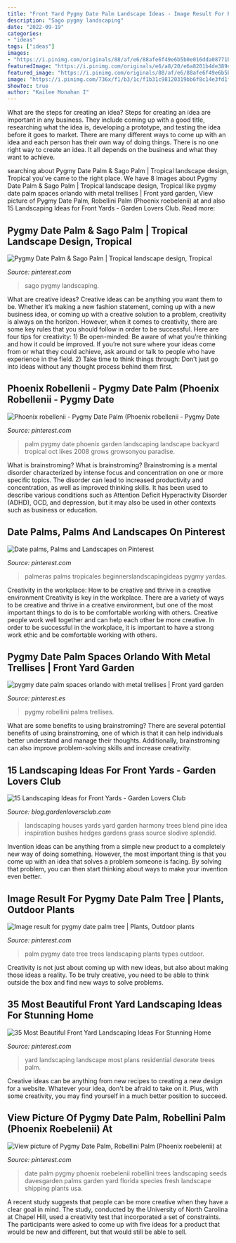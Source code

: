 ```yaml
---
title: "Front Yard Pygmy Date Palm Landscape Ideas - Image Result For Pygmy Date Palm Tree"
description: "Sago pygmy landscaping"
date: "2022-09-19"
categories:
- "ideas"
tags: ["ideas"]
images:
- "https://i.pinimg.com/originals/88/af/e6/88afe6f49e6b5b0e016dda08771b77a6.jpg"
featuredImage: "https://i.pinimg.com/originals/e6/a8/20/e6a8201b4de389c1bd09287cbc051583.jpg"
featured_image: "https://i.pinimg.com/originals/88/af/e6/88afe6f49e6b5b0e016dda08771b77a6.jpg"
image: "https://i.pinimg.com/736x/f1/b3/1c/f1b31c98120319bb6f8c14e3fd1f7fcf--robellini-palm-sago-palm.jpg"
ShowToc: true
author: "Kailee Monahan I"
---
```



What are the steps for creating an idea?
Steps for creating an idea are important in any business. They include coming up with a good title, researching what the idea is, developing a prototype, and testing the idea before it goes to market. 
There are many different ways to come up with an idea and each person has their own way of doing things. There is no one right way to create an idea. It all depends on the business and what they want to achieve.

	

		
searching about Pygmy Date Palm &amp; Sago Palm | Tropical landscape design, Tropical you've came to the right place. We have 8 Images about Pygmy Date Palm &amp; Sago Palm | Tropical landscape design, Tropical like pygmy date palm spaces orlando with metal trellises | Front yard garden, View picture of Pygmy Date Palm, Robellini Palm (Phoenix roebelenii) at and also 15 Landscaping Ideas for Front Yards - Garden Lovers Club. Read more:
		
    
## Pygmy Date Palm &amp; Sago Palm | Tropical Landscape Design, Tropical

<img loading=lazy src="https://i.pinimg.com/736x/f1/b3/1c/f1b31c98120319bb6f8c14e3fd1f7fcf--robellini-palm-sago-palm.jpg" onerror="this.onerror=null;this.src='https://tse4.mm.bing.net/th?id=OIP.euMtbLZvjC9-tRpbm_njlQAAAA&amp;pid=15.1';" alt="Pygmy Date Palm &amp; Sago Palm | Tropical landscape design, Tropical">

_Source: pinterest.com_

>sago pygmy landscaping. 

	

What are creative ideas?
Creative ideas can be anything you want them to be. Whether it’s making a new fashion statement, coming up with a new business idea, or coming up with a creative solution to a problem, creativity is always on the horizon. However, when it comes to creativity, there are some key rules that you should follow in order to be successful. Here are four tips for creativity: 1) Be open-minded: Be aware of what you’re thinking and how it could be improved. If you’re not sure where your ideas come from or what they could achieve, ask around or talk to people who have experience in the field. 2) Take time to think things through: Don’t just go into ideas without any thought process behind them first.

    
## Phoenix Robellenii - Pygmy Date Palm (Phoenix Robellenii - Pygmy Date

<img loading=lazy src="https://i.pinimg.com/originals/fa/d6/c3/fad6c3274f496b9cbc56cdc2be342949.jpg" onerror="this.onerror=null;this.src='https://tse3.mm.bing.net/th?id=OIP.x0dZGrdbnK-3EpOmYw_AhQHaFj&amp;pid=15.1';" alt="Phoenix robellenii - Pygmy Date Palm (Phoenix robellenii - Pygmy Date">

_Source: pinterest.com_

>palm pygmy date phoenix garden landscaping landscape backyard tropical oct likes 2008 grows growsonyou paradise. 

	

What is brainstroming?
What is brainstroming? Brainstroming is a mental disorder characterized by intense focus and concentration on one or more specific topics. The disorder can lead to increased productivity and concentration, as well as improved thinking skills. It has been used to describe various conditions such as Attention Deficit Hyperactivity Disorder (ADHD), OCD, and depression, but it may also be used in other contexts such as business or education.

    
## Date Palms, Palms And Landscapes On Pinterest

<img loading=lazy src="https://s-media-cache-ak0.pinimg.com/564x/2a/5b/a1/2a5ba16af1a9994eba91c94dfd6d9074.jpg" onerror="this.onerror=null;this.src='https://tse2.mm.bing.net/th?id=OIP.7LhaYHSezK_eAaK400SGNwHaJ6&amp;pid=15.1';" alt="Date palms, Palms and Landscapes on Pinterest">

_Source: pinterest.com_

>palmeras palms tropicales beginnerslandscapingideas pygmy yardas. 

	

Creativity in the workplace: How to be creative and thrive in a creative environment
Creativity is key in the workplace. There are a variety of ways to be creative and thrive in a creative environment, but one of the most important things to do is to be comfortable working with others. Creative people work well together and can help each other be more creative. In order to be successful in the workplace, it is important to have a strong work ethic and be comfortable working with others.

    
## Pygmy Date Palm Spaces Orlando With Metal Trellises | Front Yard Garden

<img loading=lazy src="https://i.pinimg.com/originals/00/a3/67/00a367770b8cd8ebf41a216d62b1cad7.jpg" onerror="this.onerror=null;this.src='https://tse3.mm.bing.net/th?id=OIP.3DpKNrkNoirEPvR_igYhjAHaFn&amp;pid=15.1';" alt="pygmy date palm spaces orlando with metal trellises | Front yard garden">

_Source: pinterest.es_

>pygmy robellini palms trellises. 

	

What are some benefits to using brainstroming?
There are several potential benefits of using brainstroming, one of which is that it can help individuals better understand and manage their thoughts. Additionally, brainstroming can also improve problem-solving skills and increase creativity.

    
## 15 Landscaping Ideas For Front Yards - Garden Lovers Club

<img loading=lazy src="https://blog.gardenloversclub.com/wp-content/uploads/2016/10/Landscaping-for-Front-Yard-12sm.jpg" onerror="this.onerror=null;this.src='https://tse1.mm.bing.net/th?id=OIP.9Pbytb94vCJdyITah7-HxAHaEo&amp;pid=15.1';" alt="15 Landscaping Ideas for Front Yards - Garden Lovers Club">

_Source: blog.gardenloversclub.com_

>landscaping houses yards yard garden harmony trees blend pine idea inspiration bushes hedges gardens grass source slodive splendid. 

	

Invention ideas can be anything from a simple new product to a completely new way of doing something. However, the most important thing is that you come up with an idea that solves a problem someone is facing. By solving that problem, you can then start thinking about ways to make your invention even better.

    
## Image Result For Pygmy Date Palm Tree | Plants, Outdoor Plants

<img loading=lazy src="https://i.pinimg.com/736x/46/fd/65/46fd6504f6fe68370daf86b66e15bb86.jpg" onerror="this.onerror=null;this.src='https://tse2.mm.bing.net/th?id=OIP.4nNv3-9DKxqxI5KRoVPsegHaFS&amp;pid=15.1';" alt="Image result for pygmy date palm tree | Plants, Outdoor plants">

_Source: pinterest.com_

>palm pygmy date tree trees landscaping plants types outdoor. 

	

Creativity is not just about coming up with new ideas, but also about making those ideas a reality. To be truly creative, you need to be able to think outside the box and find new ways to solve problems.

    
## 35 Most Beautiful Front Yard Landscaping Ideas For Stunning Home

<img loading=lazy src="https://i.pinimg.com/originals/88/af/e6/88afe6f49e6b5b0e016dda08771b77a6.jpg" onerror="this.onerror=null;this.src='https://tse4.mm.bing.net/th?id=OIP.Gz2OYNhGOIPwUNlAr4vbYwHaFi&amp;pid=15.1';" alt="35 Most Beautiful Front Yard Landscaping Ideas For Stunning Home">

_Source: pinterest.com_

>yard landscaping landscape most plans residential dexorate trees palm. 

	

Creative ideas can be anything from new recipes to creating a new design for a website. Whatever your idea, don't be afraid to take on it. Plus, with some creativity, you may find yourself in a much better position to succeed.

    
## View Picture Of Pygmy Date Palm, Robellini Palm (Phoenix Roebelenii) At

<img loading=lazy src="https://i.pinimg.com/originals/e6/a8/20/e6a8201b4de389c1bd09287cbc051583.jpg" onerror="this.onerror=null;this.src='https://tse1.mm.bing.net/th?id=OIP.y7iKjbhwRtpxPd1ozgzKvwHaJ4&amp;pid=15.1';" alt="View picture of Pygmy Date Palm, Robellini Palm (Phoenix roebelenii) at">

_Source: pinterest.com_

>date palm pygmy phoenix roebelenii robellini trees landscaping seeds davesgarden palms garden yard florida species fresh landscape shipping plants usa. 

	

A recent study suggests that people can be more creative when they have a clear goal in mind. The study, conducted by the University of North Carolina at Chapel Hill, used a creativity test that incorporated a set of constraints. The participants were asked to come up with five ideas for a product that would be new and different, but that would still be able to sell.

